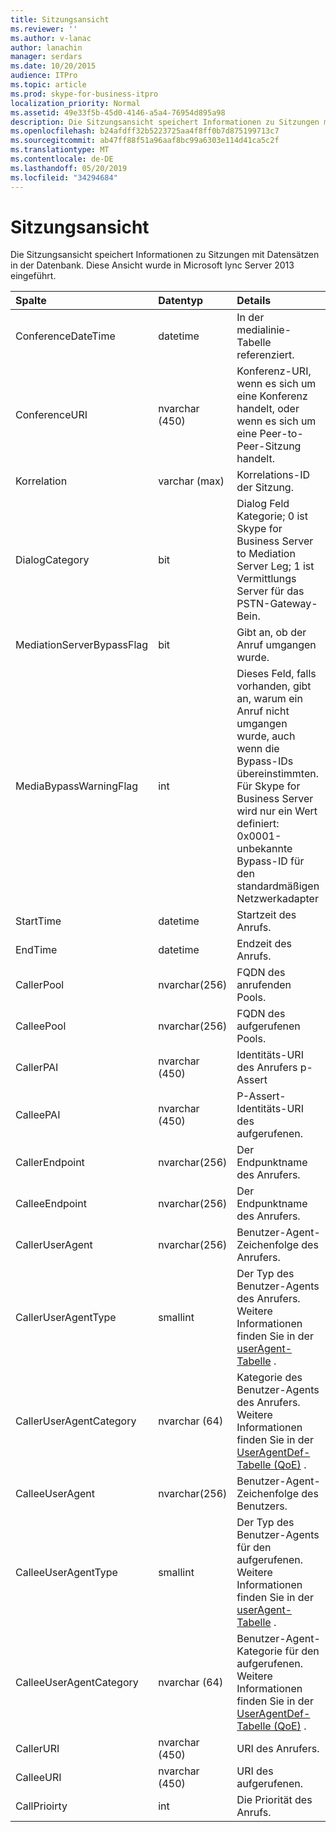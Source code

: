 ```yaml
---
title: Sitzungsansicht
ms.reviewer: ''
ms.author: v-lanac
author: lanachin
manager: serdars
ms.date: 10/20/2015
audience: ITPro
ms.topic: article
ms.prod: skype-for-business-itpro
localization_priority: Normal
ms.assetid: 49e33f5b-45d0-4146-a5a4-76954d895a98
description: Die Sitzungsansicht speichert Informationen zu Sitzungen mit Datensätzen in der Datenbank. Diese Ansicht wurde in Microsoft lync Server 2013 eingeführt.
ms.openlocfilehash: b24afdff32b5223725aa4f8ff0b7d875199713c7
ms.sourcegitcommit: ab47ff88f51a96aaf8bc99a6303e114d41ca5c2f
ms.translationtype: MT
ms.contentlocale: de-DE
ms.lasthandoff: 05/20/2019
ms.locfileid: "34294684"
---
```

# <a name="session-view"></a>Sitzungsansicht
 
Die Sitzungsansicht speichert Informationen zu Sitzungen mit Datensätzen in der Datenbank. Diese Ansicht wurde in Microsoft lync Server 2013 eingeführt.
  
|**Spalte**|**Datentyp**|**Details**|
|:-----|:-----|:-----|
|ConferenceDateTime  <br/> |datetime  <br/> |In der medialinie-Tabelle referenziert.  <br/> |
|ConferenceURI  <br/> |nvarchar (450)  <br/> |Konferenz-URI, wenn es sich um eine Konferenz handelt, oder wenn es sich um eine Peer-to-Peer-Sitzung handelt.  <br/> |
|Korrelation  <br/> |varchar (max)  <br/> |Korrelations-ID der Sitzung.  <br/> |
|DialogCategory  <br/> |bit  <br/> |Dialog Feld Kategorie; 0 ist Skype for Business Server to Mediation Server Leg; 1 ist Vermittlungs Server für das PSTN-Gateway-Bein.  <br/> |
|MediationServerBypassFlag  <br/> |bit  <br/> |Gibt an, ob der Anruf umgangen wurde.  <br/> |
|MediaBypassWarningFlag  <br/> |int  <br/> |Dieses Feld, falls vorhanden, gibt an, warum ein Anruf nicht umgangen wurde, auch wenn die Bypass-IDs übereinstimmten. Für Skype for Business Server wird nur ein Wert definiert:  <br/> 0x0001-unbekannte Bypass-ID für den standardmäßigen Netzwerkadapter  <br/> |
|StartTime  <br/> |datetime  <br/> |Startzeit des Anrufs.  <br/> |
|EndTime  <br/> |datetime  <br/> |Endzeit des Anrufs.  <br/> |
|CallerPool  <br/> |nvarchar(256)  <br/> |FQDN des anrufenden Pools.  <br/> |
|CalleePool  <br/> |nvarchar(256)  <br/> |FQDN des aufgerufenen Pools.  <br/> |
|CallerPAI  <br/> |nvarchar (450)  <br/> |Identitäts-URI des Anrufers p-Assert  <br/> |
|CalleePAI  <br/> |nvarchar (450)  <br/> |P-Assert-Identitäts-URI des aufgerufenen.  <br/> |
|CallerEndpoint  <br/> |nvarchar(256)  <br/> |Der Endpunktname des Anrufers.  <br/> |
|CalleeEndpoint  <br/> |nvarchar(256)  <br/> |Der Endpunktname des Anrufers.  <br/> |
|CallerUserAgent  <br/> |nvarchar(256)  <br/> |Benutzer-Agent-Zeichenfolge des Anrufers.  <br/> |
|CallerUserAgentType  <br/> |smallint  <br/> |Der Typ des Benutzer-Agents des Anrufers. Weitere Informationen finden Sie in der [userAgent-Tabelle](useragent.md) . <br/> |
|CallerUserAgentCategory  <br/> |nvarchar (64)  <br/> |Kategorie des Benutzer-Agents des Anrufers. Weitere Informationen finden Sie in der [UserAgentDef-Tabelle (QoE)](useragentdef-qoe.md) . <br/> |
|CalleeUserAgent  <br/> |nvarchar(256)  <br/> |Benutzer-Agent-Zeichenfolge des Benutzers.  <br/> |
|CalleeUserAgentType  <br/> |smallint  <br/> |Der Typ des Benutzer-Agents für den aufgerufenen. Weitere Informationen finden Sie in der [userAgent-Tabelle](useragent.md) . <br/> |
|CalleeUserAgentCategory  <br/> |nvarchar (64)  <br/> |Benutzer-Agent-Kategorie für den aufgerufenen. Weitere Informationen finden Sie in der [UserAgentDef-Tabelle (QoE)](useragentdef-qoe.md) . <br/> |
|CallerURI  <br/> |nvarchar (450)  <br/> |URI des Anrufers.  <br/> |
|CalleeURI  <br/> |nvarchar (450)  <br/> |URI des aufgerufenen.  <br/> |
|CallPrioirty  <br/> |int  <br/> |Die Priorität des Anrufs.  <br/> |
   


